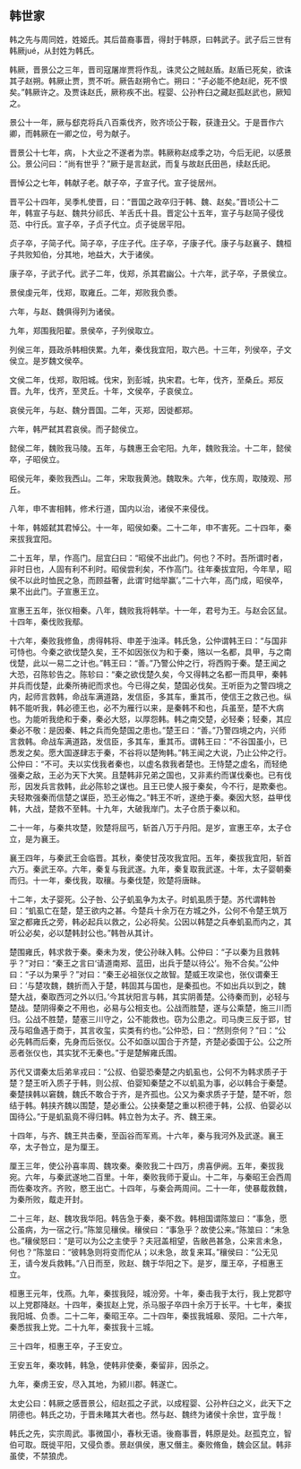 ## 韩世家


韩之先与周同姓，姓姬氏。其后苗裔事晋，得封于韩原，曰韩武子。武子后三世有韩厥jué，从封姓为韩氏。

韩厥，晋景公之三年，晋司寇屠岸贾将作乱，诛灵公之贼赵盾。赵盾已死矣，欲诛其子赵朔。韩厥止贾，贾不听。厥告赵朔令亡。朔曰：“子必能不绝赵祀，死不恨矣。”韩厥许之。及贾诛赵氏，厥称疾不出。程婴、公孙杵臼之藏赵孤赵武也，厥知之。

景公十一年，厥与郄克将兵八百乘伐齐，败齐顷公于鞍，获逢丑父。于是晋作六卿，而韩厥在一卿之位，号为献子。

晋景公十七年，病，卜大业之不遂者为祟。韩厥称赵成季之功，今后无祀，以感景公。景公问曰：“尚有世乎？”厥于是言赵武，而复与故赵氏田邑，续赵氏祀。

晋悼公之七年，韩献子老。献子卒，子宣子代。宣子徙居州。

晋平公十四年，吴季札使晋，曰：“晋国之政卒归于韩、魏、赵矣。”晋顷公十二年，韩宣子与赵、魏共分祁氏、羊舌氏十县。晋定公十五年，宣子与赵简子侵伐范、中行氏。宣子卒，子贞子代立。贞子徙居平阳。

贞子卒，子简子代。简子卒，子庄子代。庄子卒，子康子代。康子与赵襄子、魏桓子共败知伯，分其地，地益大，大于诸侯。

康子卒，子武子代。武子二年，伐郑，杀其君幽公。十六年，武子卒，子景侯立。

景侯虔元年，伐郑，取雍丘。二年，郑败我负黍。

六年，与赵、魏俱得列为诸侯。

九年，郑围我阳翟。景侯卒，子列侯取立。

列侯三年，聂政杀韩相侠累。九年，秦伐我宜阳，取六邑。十三年，列侯卒，子文侯立。是岁魏文侯卒。

文侯二年，伐郑，取阳城。伐宋，到彭城，执宋君。七年，伐齐，至桑丘。郑反晋。九年，伐齐，至灵丘。十年，文侯卒，子哀侯立。

哀侯元年，与赵、魏分晋国。二年，灭郑，因徙都郑。

六年，韩严弑其君哀侯。而子懿侯立。

懿侯二年，魏败我马陵。五年，与魏惠王会宅阳。九年，魏败我浍。十二年，懿侯卒，子昭侯立。

昭侯元年，秦败我西山。二年，宋取我黄池。魏取朱。六年，伐东周，取陵观、邢丘。

八年，申不害相韩，修术行道，国内以治，诸侯不来侵伐。

十年，韩姬弑其君悼公。十一年，昭侯如秦。二十二年，申不害死。二十四年，秦来拔我宜阳。

二十五年，旱，作高门。屈宜臼曰：“昭侯不出此门。何也？不时。吾所谓时者，非时日也，人固有利不利时。昭侯尝利矣，不作高门。往年秦拔宜阳，今年旱，昭侯不以此时恤民之急，而顾益奢，此谓‘时绌举赢’。”二十六年，高门成，昭侯卒，果不出此门。子宣惠王立。

宣惠王五年，张仪相秦。八年，魏败我将韩举。十一年，君号为王。与赵会区鼠。十四年，秦伐败我鄢。

十六年，秦败我修鱼，虏得韩将、申差于浊泽。韩氏急，公仲谓韩王曰：“与国非可恃也。今秦之欲伐楚久矣，王不如因张仪为和于秦，赂以一名都，具甲，与之南伐楚，此以一易二之计也。”韩王曰：“善。”乃警公仲之行，将西购于秦。楚王闻之大恐，召陈轸告之。陈轸曰：“秦之欲伐楚久矣，今又得韩之名都一而具甲，秦韩并兵而伐楚，此秦所祷祀而求也。今已得之矣，楚国必伐矣。王听臣为之警四境之内，起师言救韩，命战车满道路，发信臣，多其车，重其币，使信王之救己也。纵韩不能听我，韩必德王也，必不为雁行以来，是秦韩不和也，兵虽至，楚不大病也。为能听我绝和于秦，秦必大怒，以厚怨韩。韩之南交楚，必轻秦；轻秦，其应秦必不敬：是因秦、韩之兵而免楚国之患也。”楚王曰：“善。”乃警四境之内，兴师言救韩。命战车满道路，发信臣，多其车，重其币。谓韩王曰：“不谷国虽小，已悉发之矣。愿大国遂肆志于秦，不谷将以楚殉韩。”韩王闻之大说，乃止公仲之行。公仲曰：“不可。夫以实伐我者秦也，以虚名救我者楚也。王恃楚之虚名，而轻绝强秦之敌，王必为天下大笑。且楚韩非兄弟之国也，又非素约而谋伐秦也。已有伐形，因发兵言救韩，此必陈轸之谋也。且王已使人报于秦矣，今不行，是欺秦也。夫轻欺强秦而信楚之谋臣，恐王必悔之。”韩王不听，遂绝于秦。秦因大怒，益甲伐韩，大战，楚救不至韩。十九年，大破我岸门。太子仓质于秦以和。

二十一年，与秦共攻楚，败楚将屈丐，斩首八万于丹阳。是岁，宣惠王卒，太子仓立，是为襄王。

襄王四年，与秦武王会临晋。其秋，秦使甘茂攻我宜阳。五年，秦拔我宜阳，斩首六万。秦武王卒。六年，秦复与我武遂。九年，秦复取我武遂。十年，太子婴朝秦而归。十一年，秦伐我，取穰。与秦伐楚，败楚将唐眛。

十二年，太子婴死。公子咎、公子虮虱争为太子。时虮虱质于楚。苏代谓韩咎曰：“虮虱亡在楚，楚王欲内之甚。今楚兵十余万在方城之外，公何不令楚王筑万室之都雍氏之旁，韩必起兵以救之，公必将矣。公因以韩楚之兵奉虮虱而内之，其听公必矣，必以楚韩封公也。”韩咎从其计。

楚围雍氏，韩求救于秦。秦未为发，使公孙昧入韩。公仲曰：“子以秦为且救韩乎？”对曰：“秦王之言曰‘请道南郑、蓝田，出兵于楚以待公’。殆不合矣。”公仲曰：“子以为果乎？”对曰：“秦王必祖张仪之故智。楚威王攻梁也，张仪谓秦王曰：‘与楚攻魏，魏折而入于楚，韩固其与国也，是秦孤也。不如出兵以到之，魏楚大战，秦取西河之外以归。’今其状阳言与韩，其实阴善楚。公待秦而到，必轻与楚战。楚阴得秦之不用也，必易与公相支也。公战而胜楚，遂与公乘楚，施三川而归。公战不胜楚，楚塞三川守之，公不能救也。窃为公患之。司马庚三反于郢，甘茂与昭鱼遇于商于，其言收玺，实类有约也。”公仲恐，曰：“然则奈何？”曰：“公必先韩而后秦，先身而后张仪。公不如亟以国合于齐楚，齐楚必委国于公。公之所恶者张仪也，其实犹不无秦也。”于是楚解雍氏围。

苏代又谓秦太后弟芈戎曰：“公叔、伯婴恐秦楚之内虮虱也，公何不为韩求质子于楚？楚王听入质子于韩，则公叔、伯婴知秦楚之不以虮虱为事，必以韩合于秦楚。秦楚挟韩以窘魏，魏氏不敢合于齐，是齐孤也。公又为秦求质子于楚，楚不听，怨结于韩。韩挟齐魏以围楚，楚必重公。公挟秦楚之重以积德于韩，公叔、伯婴必以国待公。”于是虮虱竟不得归韩。韩立咎为太子。齐、魏王来。

十四年，与齐、魏王共击秦，至函谷而军焉。十六年，秦与我河外及武遂。襄王卒，太子咎立，是为厘王。

厘王三年，使公孙喜率周、魏攻秦。秦败我二十四万，虏喜伊阙。五年，秦拔我宛。六年，与秦武遂地二百里。十年，秦败我师于夏山。十二年，与秦昭王会西周而佐秦攻齐。齐败，愍王出亡。十四年，与秦会两周间。二十一年，使暴䳒救魏，为秦所败，䳒走开封。

二十三年，赵、魏攻我华阳。韩告急于秦，秦不救。韩相国谓陈筮曰：“事急，愿公虽病，为一宿之行。”陈筮见穰侯。穰侯曰：“事急乎？故使公来。”陈筮曰：“未急也。”穰侯怒曰：“是可以为公之主使乎？夫冠盖相望，告敝邑甚急，公来言未急，何也？”陈筮曰：“彼韩急则将变而佗从；以未急，故复来耳。”穰侯曰：“公无见王，请今发兵救韩。”八日而至，败赵、魏于华阳之下。是岁，厘王卒，子桓惠王立。

桓惠王元年，伐燕。九年，秦拔我陉，城汾旁。十年，秦击我于太行，我上党郡守以上党郡降赵。十四年，秦拔赵上党，杀马服子卒四十余万于长平。十七年，秦拔我阳城、负黍。二十二年，秦昭王卒。二十四年，秦拔我城皋、荥阳。二十六年，秦悉拔我上党。二十九年，秦拔我十三城。

三十四年，桓惠王卒，子王安立。

王安五年，秦攻韩，韩急，使韩非使秦，秦留非，因杀之。

九年，秦虏王安，尽入其地，为颍川郡。韩遂亡。

太史公曰：韩厥之感晋景公，绍赵孤之子武，以成程婴、公孙杵臼之义，此天下之阴德也。韩氏之功，于晋未睹其大者也。然与赵、魏终为诸侯十余世，宜乎哉！

韩氏之先，实宗周武。事微国小，春秋无语。後裔事晋，韩原是处。赵孤克立，智伯可取。既徙平阳，又侵负黍。景赵俱侯，惠又僭主。秦败脩鱼，魏会区鼠。韩非虽使，不禁狼虎。

